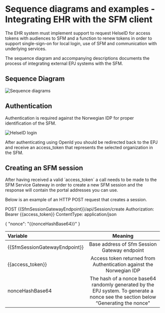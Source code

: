 # Sequence diagrams and examples - Integrating EHR with the SFM client


The EHR system  must implement support to request HelseID for access tokens with audiences to SFM and a function to renew tokens in order to support single-sign-on for local login, use of SFM and communication with underlying services.

The sequence diagram and accompanying descriptions documents the process of integrating external EPJ systems with the SFM.


## Sequence Diagram

![Sequence diagrams](https://github.com/NorskHelsenett/SFM.tools/blob/main/doc/SFM%20Full/seq_and_ex/sfm_full_sequence_portal.png)

## Authentication

Authentication is required against the Norwegian IDP for proper identification of the SFM.

![HelseID login](https://github.com/NorskHelsenett/SFM.tools/blob/main/doc/SFM%20Full/seq_and_ex/sfm_full_helseidlogin.png)

After authenticating using OpenId you should be redirected back to the EPJ and receive an access_token that represents the selected organization in the SFM.

## Creating an SFM session

After having received a valid ´access_token´ a call needs to be made to the SFM Service Gateway in order to create a new SFM session and the response will contain the portal addresses you can use.

Below is an example of an HTTP POST request that creates a session.

  POST {{SfmSessionGatewayEndpoint}}/api/Session/create
  Authorization: Bearer {{access_token}}
  ContentType: application/json
  
  {
    "nonce": "{{nonceHashBase64}}"
  }

| Variable      | Meaning |  
| :---        |    :----:   |     
| {{SfmSessionGatewayEndpoint}} |   Base address of Sfm Session Gateway endpoint  |       
| {{access_token}}        |   Access token returned from Authentication against the Norwegian IDP |     
| nonceHashBase64        |    The hash of a nonce base64 randomly generated by the EPJ system. To generate a nonce see the section below “Generating the nonce" |      
